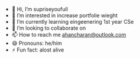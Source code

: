 - 👋 Hi, I’m supriseyoufull
- 👀 I’m interested in increase portfolie wieght
- 🌱 I’m currently learning eingeenering 1st year CSe
- 💞️ I’m looking to collaborate on 
- 📫 How to reach me ahancharan@outlook.com
- 😄 Pronouns: he/him
- ⚡ Fun fact: alost alive

<!---
supriseyoufull/supriseyoufull is a ✨ special ✨ repository because its `README.md` (this file) appears on your GitHub profile.
You can click the Preview link to take a look at your changes.
--->
